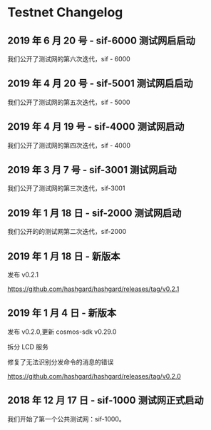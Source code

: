 # Testnet Changelog
## 2019 年 6 月 20 号 - sif-6000 测试网启启动

我们公开了测试网的第六次迭代，sif - 6000

## 2019 年 4 月 20 号 - sif-5001 测试网启启动

我们公开了测试网的第五次迭代，sif - 5000

## 2019 年 4 月 19 号 - sif-4000 测试网启动

我们公开了测试网的第四次迭代，sif - 4000

## 2019 年 3 月 7 号 - sif-3001 测试网启动

我们公开了测试网的第三次迭代，sif-3001

## 2019 年 1 月 18 日 - sif-2000 测试网启动

我们公开的的测试网第二次迭代，sif-2000

## 2019 年 1 月 18 日 - 新版本

发布 v0.2.1

https://github.com/hashgard/hashgard/releases/tag/v0.2.1

## 2019 年 1 月 4 日 - 新版本

发布 v0.2.0,更新 cosmos-sdk v0.29.0

拆分 LCD 服务

修复了无法识别分发命令的消息的错误

https://github.com/hashgard/hashgard/releases/tag/v0.2.0

## 2018 年 12 月 17 日 - sif-1000 测试网正式启动

我们开始了第一个公共测试网：sif-1000。
